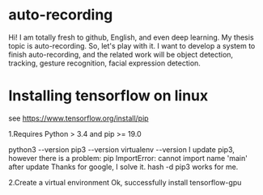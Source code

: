 # auto-recording
Hi! I am totally fresh to github, English, and even deep learning. My thesis topic is auto-recording. So, let's play with it. I want to develop a system to finish auto-recording, and the related work will be object detection, tracking, gesture recognition, facial expression detection. 
# Installing tensorflow on linux
see https://www.tensorflow.org/install/pip

1.Requires Python > 3.4 and pip >= 19.0

python3 --version
pip3 --version
virtualenv --version
I update pip3, however there is a problem: pip ImportError: cannot import name 'main' after update
Thanks for google, I solve it.  hash -d pip3 works for me.


2.Create a virtual environment
Ok, successfully install tensorflow-gpu

